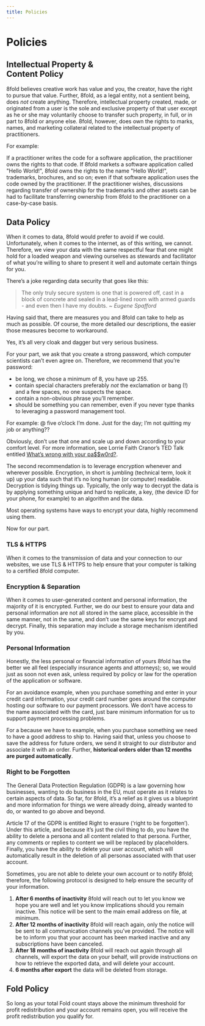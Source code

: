 ```yaml
---
title: Policies
---
```


# Policies

## Intellectual Property &<br> Content Policy

8fold believes creative work has value and you, the creator, have the right to pursue that value. Further, 8fold, as a legal entity, not a sentient being, does _not_ create anything. Therefore, intellectual property created, made, or originated from a user is the sole and exclusive property of that user except as he or she may voluntarily choose to transfer such property, in full, or in part to 8fold or anyone else. 8fold, however, does own the rights to marks, names, and marketing collateral related to the intellectual property of practitioners.

For example:

If a practitioner writes the code for a software application, the practitioner owns the rights to that code. If 8fold markets a software application called "Hello World!", 8fold owns the rights to the name "Hello World!", trademarks, brochures, and so on; even if that software application uses the code owned by the practitioner. If the practitioner wishes, discussions regarding transfer of ownership for the trademarks and other assets can be had to facilitate transferring ownership from 8fold to the practitioner on a case-by-case basis.

## Data Policy

When it comes to data, 8fold would prefer to avoid if we could. Unfortunately, when it comes to the internet, as of this writing, we cannot. Therefore, we view your data with the same respectful fear that one might hold for a loaded weapon and viewing ourselves as stewards and facilitator of what you’re willing to share to present it well and automate certain things for you.

There’s a joke regarding data security that goes like this:

> The only truly secure system is one that is powered off, cast in a block of concrete and sealed in a lead-lined room with armed guards - and even then I have my doubts. _~ Eugene Spafford_

Having said that, there are measures you and 8fold can take to help as much as possible. Of course, the more detailed our descriptions, the easier those measures become to workaround.

Yes, it’s all very cloak and dagger but very serious business.

For your part, we ask that you create a strong password, which computer scientists can’t even agree on. Therefore, we recommend that you’re password:

* be long, we chose a minimum of 8, you have up 255.
* contain special characters preferably _not_ the exclamation or bang \(!\) and a few spaces, no one suspects the space.
* contain a non-obvious phrase you’ll remember.
* should be something you can remember, even if you never type thanks to leveraging a password management tool.

For example: @ five o’clock I’m done. Just for the day; I’m not quitting my job or anything??

Obviously, don’t use that one and scale up and down according to your comfort level. For more information, see Lorrie Faith Cranor’s TED Talk entitled [What’s wrong with your pa$$w0rd?](https://www.ted.com/talks/lorrie_faith_cranor_what_s_wrong_with_your_pa_w0rd/up-next?language=en).

The second recommendation is to leverage encryption whenever and wherever possible. Encryption, in short is jumbling \(technical term, look it up\) up your data such that it’s no long human \(or computer\) readable. Decryption is tidying things up. Typically, the only way to decrypt the data is by applying something unique and hard to replicate, a key, \(the device ID for your phone, for example\) to an algorithm and the data.

Most operating systems have ways to encrypt your data, highly recommend using them.

Now for our part.

### TLS & HTTPS

When it comes to the transmission of data and your connection to our websites, we use TLS & HTTPS to help ensure that your computer is talking to a certified 8fold computer.

### Encryption & Separation

When it comes to user-generated content and personal information, the majority of it is encrypted. Further, we do our best to ensure your data and personal information are not all stored in the same place, accessible in the same manner, not in the same, and don’t use the same keys for encrypt and decrypt. Finally, this separation may include a storage mechanism identified by you.

### Personal Information

Honestly, the less personal or financial information of yours 8fold has the better we all feel \(especially insurance agents and attorneys\); so, we would just as soon not even ask, unless required by policy or law for the operation of the application or software.

For an avoidance example, when you purchase something and enter in your credit card information, your credit card number goes around the computer hosting our software to our payment processors. We don’t have access to the name associated with the card, just bare minimum information for us to support payment processing problems.

For a because we have to example, when you purchase something we need to have a good address to ship to. Having said that, unless you choose to save the address for future orders, we send it straight to our distributor and associate it with an order. Further, **historical orders older than 12 months are purged automatically**.

### Right to be Forgotten

The General Data Protection Regulation \(GDPR\) is a law governing how businesses, wanting to do business in the EU, must operate as it relates to certain aspects of data. So far, for 8fold, it’s a relief as it gives us a blueprint and more information for things we were already doing, already wanted to do, or wanted to go above and beyond.

Article 17 of the GDPR is entitled Right to erasure \(‘right to be forgotten’\). Under this article, and because it’s just the civil thing to do, you have the ability to delete a persona and all content related to that persona. Further, any comments or replies to content we will be replaced by placeholders. Finally, you have the ability to delete your user account, which will automatically result in the deletion of all personas associated with that user account.

Sometimes, you are not able to delete your own account or to notify 8fold; therefore, the following protocol is designed to help ensure the security of your information.

1. **After 6 months of inactivity** 8fold will reach out to let you know we hope you are well and let you know implications should you remain inactive. This notice will be sent to the main email address on file, at minimum.
2. **After 12 months of inactivity** 8fold will reach again, only the notice will be sent to all communication channels you’ve provided. The notice will be to inform you that your account has been marked inactive and any subscriptions have been canceled.
3. **After 18 months of inactivity** 8fold will reach out again through all channels, will export the data on your behalf, will provide instructions on how to retrieve the exported data, and will delete your account.
4. **6 months after export** the data will be deleted from storage.

## Fold Policy

So long as your total Fold count stays above the minimum threshold for profit redistribution and your account remains open, you will receive the profit redistribution you qualify for.
